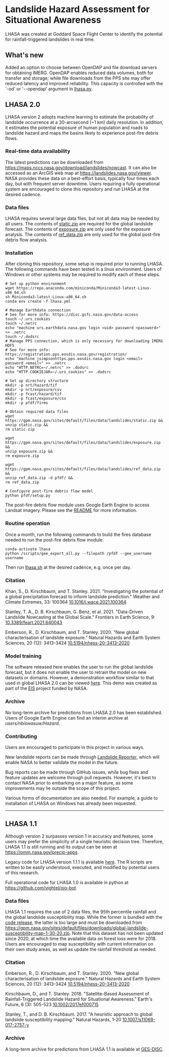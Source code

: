 # Landslide Hazard Assessment for Situational Awareness

LHASA was created at Goddard Space Flight Center to identify the potential for rainfall-triggered landslides in real time. 

## What's new
Added an option to choose between OpenDAP and file download servers for obtaining IMERG. OpenDAP enables reduced data volumes, both for transfer and storage; while file downloads from the PPS site may offer reduced latency and improved reliability. This capacity is controlled with the '-od' or '--opendap' argument in [lhasa.py](https://github.com/nasa/LHASA/blob/master/lhasa.py).

## LHASA 2.0

LHASA version 2 adopts machine learning to estimate the probability of landslide occurrence at a 30-arcsecond (~1 km) daily resolution. In addition, it estimates the potential exposure of human population and roads to landslide hazard and maps the basins likely to experience post-fire debris flows. 

### Real-time data availability
The latest predictions can be downloaded from https://maps.nccs.nasa.gov/download/landslides/nowcast. It can also be accessed as an ArcGIS web map at https://landslides.nasa.gov/viewer. NASA provides these data on a best-effort basis, typically four times each day, but with frequent server downtime. Users requiring a fully operational system are encouraged to clone this repository and run LHASA at the desired cadence.

### Data files

LHASA requires several large data files, but not all data may be needed by all users. The contents of [static.zip](https://gpm.nasa.gov/sites/default/files/data/landslides/static.zip) are required for the global landslide forecast. The contents of [exposure.zip]() are only used for the exposure analysis. The contents of [ref_data.zip](https://gpm.nasa.gov/sites/default/files/data/landslides/ref_data.zip) are only used for the global post-fire debris flow analysis. 

### Installation

After cloning this repository, some setup is required prior to running LHASA. The following commands have been tested in a linux environment. Users of Windows or other systems may be required to modify each of these steps. 

    # Set up python environment
    wget https://repo.anaconda.com/miniconda/Miniconda3-latest-Linux-x86_64.sh
    sh Miniconda3-latest-Linux-x86_64.sh
    conda env create -f lhasa.yml

    # Manage Earthdata connection
    # See for more info: https://disc.gsfc.nasa.gov/data-access
    touch ~/.urs_cookies
    touch ~/.netrc
    echo "machine urs.earthdata.nasa.gov login <uid> password <password>" >> .netrc
    touch ~/.dodsrc
    # Manage PPS connection, which is only necessary for downloading IMERG HDF5
    # See for more info: https://registration.pps.eosdis.nasa.gov/registration/
    echo "machine jsimpsonhttps.pps.eosdis.nasa.gov login <email>  password <email>" >> .netrc
    echo "HTTP.NETRC=~/.netrc" >> .dodsrc
    echo "HTTP.COOKIEJAR=~/.urs_cookies" >> .dodsrc
    
    # Set up directory structure
    mkdir -p nrt/hazard/tif
    mkdir -p nrt/exposure/csv
    mkdir -p fcast/hazard/tif
    mkdir -p fcast/exposure/csv
    mkdir -p pfdf/firms

    # Obtain required data files
    wget https://gpm.nasa.gov/sites/default/files/data/landslides/static.zip &&
    unzip static.zip &&
    rm static.zip

    wget https://gpm.nasa.gov/sites/default/files/data/landslides/exposure.zip &&
    unzip exposure.zip &&
    rm exposure.zip

    wget https://gpm.nasa.gov/sites/default/files/data/landslides/ref_data.zip &&
    unzip ref_data.zip -d pfdf/ &&
    rm ref_data.zip

    # Configure post-fire debris flow model
    python pfdf/setup.py

The post-fire debris flow module uses Google Earth Engine to access Landsat imagery. Please see the [README](https://github.com/nasa/LHASA/blob/master/pfdf/README.md) for more information. 

### Routine operation

Once a month, run the following commands to build the fires database needed to run the post-fire debris flow module:

    conda activate lhasa
    python /scripts/gee_export_all.py --filepath /pfdf --gee_username username

Then run [lhasa.sh](https://github.com/nasa/LHASA/blob/master/lhasa.sh) at the desired cadence, e.g. once per day. 

### Citation

Khan, S., D. Kirschbaum, and T. Stanley. 2021. "Investigating the potential of a global precipitation forecast to inform landslide prediction." Weather and Climate Extremes, 33: 100364 [10.1016/j.wace.2021.100364](https://doi.org/10.1016/j.wace.2021.100364)

Stanley, T. A., D. B. Kirschbaum, G. Benz, et al. 2021. "Data-Driven Landslide Nowcasting at the Global Scale." Frontiers in Earth Science, 9: [10.3389/feart.2021.640043](https://doi.org/10.3389/feart.2021.640043)

Emberson, R., D. Kirschbaum, and T. Stanley. 2020. "New global characterisation of landslide exposure." Natural Hazards and Earth System Sciences, 20 (12): 3413-3424 [10.5194/nhess-20-3413-2020](https://doi.org/10.5194/nhess-20-3413-2020)

### Model training

The software released here enables the user to run the global landslide forecast, but it does not enable the user to retrain the model on new datasets or domains. However, a demonstration workflow similar to that used in global LHASA 2.0 can be viewed [here](https://git.mysmce.com/eis-freshwater/landslides/-/blob/master/brendan/Landslide-Case-Study.ipynb). This demo was created as part of the [EIS](https://eis.mysmce.com/) project funded by NASA. 

### Archive

No long-term archive for predictions from LHASA 2.0 has been established. Users of Google Earth Engine can find an interim archive at *users/nbiswasuw/Hazard*. 

### Contributing

Users are encouraged to participate in this project in various ways. 

New landslide reports can be made through [Landslide Reporter](https://landslides.nasa.gov/reporter), which will enable NASA to better validate the model in the future. 

Bug reports can be made through GitHub issues, while bug fixes and feature updates are welcome through pull requests. However, it's best to contact NASA prior to embarking on a major feature, as some improvements may lie outside the scope of this project. 

Various forms of documentation are also needed. For example, a guide to installation of LHASA on Windows has already been requested. 

---

## LHASA 1.1

Although version 2 surpasses version 1 in accuracy and features, some users may prefer the simplicity of a single heuristic decision tree. Therefore, LHASA 1.1 is still running and its output can be seen at https://pmm.nasa.gov/precip-apps.

Legacy code for LHASA version 1.1.1 is available [here](https://github.com/nasa/LHASA/releases/tag/v1.1.1). The R scripts are written to be easily understood, executed, and modified by potential users of this research.

Full operational code for LHASA 1.0 is available in python at https://github.com/vightel/ojo-bot. 

### Data files

LHASA 1.1 requires the use of 2 data files, the 95th percentile rainfall and the global landslide susceptibility map. While the former is bundled with the [code release](https://github.com/nasa/LHASA/releases/tag/v1.1.1), the latter is too large and must be downloaded from https://gpm.nasa.gov/sites/default/files/downloads/global-landslide-susceptibility-map-1-30-20.zip. Note that this dataset has not been updated since 2020, at which time the available data on forest loss were for 2018. Users are encouraged to map susceptibility with current information on their own study areas, as well as update the rainfall threshold as needed. 

### Citation

Emberson, R., D. Kirschbaum, and T. Stanley. 2020. "New global characterisation of landslide exposure." Natural Hazards and Earth System Sciences, 20 (12): 3413-3424 [10.5194/nhess-20-3413-2020](https://doi.org/10.5194/nhess-20-3413-2020)

Kirschbaum, D., and T. Stanley. 2018. "Satellite-Based Assessment of Rainfall-Triggered Landslide Hazard for Situational Awareness." Earth's Future, 6 (3): 505-523 [10.1002/2017ef000715](https://doi.org/10.1002/2017ef000715)

Stanley, T., and D. B. Kirschbaum. 2017. "A heuristic approach to global landslide susceptibility mapping." Natural Hazards, 1-20 [10.1007/s11069-017-2757-y](https://doi.org/10.1007/s11069-017-2757-y)

### Archive

A long-term archive for predictions from LHASA 1.1 is available at [GES-DISC](https://disc.gsfc.nasa.gov/datasets/Global_Landslide_Nowcast_1.1/summary).